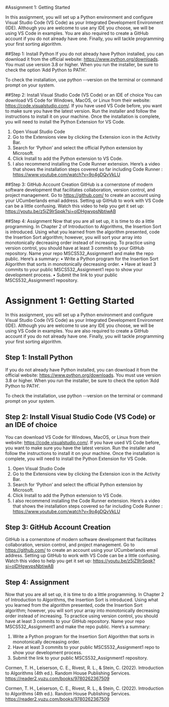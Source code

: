 #Assignment 1: Getting Started

In this assignment, you will set up a Python environment and configure Visual Studio Code (VS Code) as your Integrated Development Environment (IDE). Although you are welcome to use any IDE you choose, we will be using VS Code in examples. You are also required to create a GitHub account if you do not already have one. Finally, you will tackle programming your first sorting algorithm. 

##Step 1: Install Python
If you do not already have Python installed, you can download it from the official website: https://www.python.org/downloads. You must use version 3.8 or higher. When you run the installer, be sure to check the option ‘Add Python to PATH’.

To check the installation, use python --version on the terminal or command prompt on your system.

##Step 2: Install Visual Studio Code (VS Code) or an IDE of choice
You can download VS Code for Windows, MacOS, or Linux from their website: https://code.visualstudio.com/. If you have used VS Code before, you want to make sure you have the latest version. Run the installer and follow the instructions to install it on your machine. Once the installation is complete, you will need to install the Python Extension for VS Code. 

1.	Open Visual Studio Code
2.	Go to the Extensions view by clicking the Extension icon in the Activity Bar.
3.	Search for ‘Python’ and select the official Python extension by Microsoft. 
4.	Click Install to add the Python extension to VS Code.
5.	I also recommend installing the Code Runner extension. Here’s a video that shows the installation steps covered so far including Code Runner : https://www.youtube.com/watch?v=9o4gDQvVkLU

##Step 3: GitHub Account Creation
GitHub is a cornerstone of modern software development that facilitates collaboration, version control, and project management. Go to https://github.com/ to create an account using your UCumberlands email address. Setting up GitHub to work with VS Code can be a little confusing. Watch this video to help you get it set up: https://youtu.be/z5jZ9lrSpqk?si=olDHgwvpsNbtiwAB

##Step 4: Assignment
Now that you are all set up, it is time to do a little programming. In Chapter 2 of Introduction to Algorithms, the Insertion Sort is introduced. Using what you learned from the algorithm presented, code the Insertion Sort algorithm; however, you will sort your array into monotonically decreasing order instead of increasing. To practice using version control, you should have at least 3 commits to your GitHub repository. Name your repo MSCS532_Assignment1 and make the repo public. Here’s a summary:
•	Write a Python program for the Insertion Sort Algorithm that sorts in monotonically decreasing order.
•	Have at least 3 commits to your public MSCS532_Assignment1 repo to show your development process.
•	Submit the link to your public MSCS532_Assignment1 repository.
# Assignment 1: Getting Started

In this assignment, you will set up a Python environment and configure Visual Studio Code (VS Code) as your Integrated Development Environment (IDE). Although you are welcome to use any IDE you choose, we will be using VS Code in examples. You are also required to create a GitHub account if you do not already have one. Finally, you will tackle programming your first sorting algorithm. 

## Step 1: Install Python
If you do not already have Python installed, you can download it from the official website: https://www.python.org/downloads. You must use version 3.8 or higher. When you run the installer, be sure to check the option ‘Add Python to PATH’.

To check the installation, use python --version on the terminal or command prompt on your system.

## Step 2: Install Visual Studio Code (VS Code) or an IDE of choice
You can download VS Code for Windows, MacOS, or Linux from their website: https://code.visualstudio.com/. If you have used VS Code before, you want to make sure you have the latest version. Run the installer and follow the instructions to install it on your machine. Once the installation is complete, you will need to install the Python Extension for VS Code. 

1.	Open Visual Studio Code
2.	Go to the Extensions view by clicking the Extension icon in the Activity Bar.
3.	Search for ‘Python’ and select the official Python extension by Microsoft. 
4.	Click Install to add the Python extension to VS Code.
5.	I also recommend installing the Code Runner extension. Here’s a video that shows the installation steps covered so far including Code Runner : https://www.youtube.com/watch?v=9o4gDQvVkLU

## Step 3: GitHub Account Creation
GitHub is a cornerstone of modern software development that facilitates collaboration, version control, and project management. Go to https://github.com/ to create an account using your UCumberlands email address. Setting up GitHub to work with VS Code can be a little confusing. Watch this video to help you get it set up: https://youtu.be/z5jZ9lrSpqk?si=olDHgwvpsNbtiwAB

## Step 4: Assignment
Now that you are all set up, it is time to do a little programming. In Chapter 2 of Introduction to Algorithms, the Insertion Sort is introduced. Using what you learned from the algorithm presented, code the Insertion Sort algorithm; however, you will sort your array into monotonically decreasing order instead of increasing. To practice using version control, you should have at least 3 commits to your GitHub repository. Name your repo MSCS532_Assignment1 and make the repo public. Here’s a summary:
1. Write a Python program for the Insertion Sort Algorithm that sorts in monotonically decreasing order.
2. Have at least 3 commits to your public MSCS532_Assignment1 repo to show your development process.
3. Submit the link to your public MSCS532_Assignment1 repository.



Cormen, T. H., Leiserson, C. E., Rivest, R. L., & Stein, C. (2022). Introduction to Algorithms (4th ed.). Random House Publishing Services. https://reader2.yuzu.com/books/9780262367509



Cormen, T. H., Leiserson, C. E., Rivest, R. L., & Stein, C. (2022). Introduction to Algorithms (4th ed.). Random House Publishing Services. https://reader2.yuzu.com/books/9780262367509
